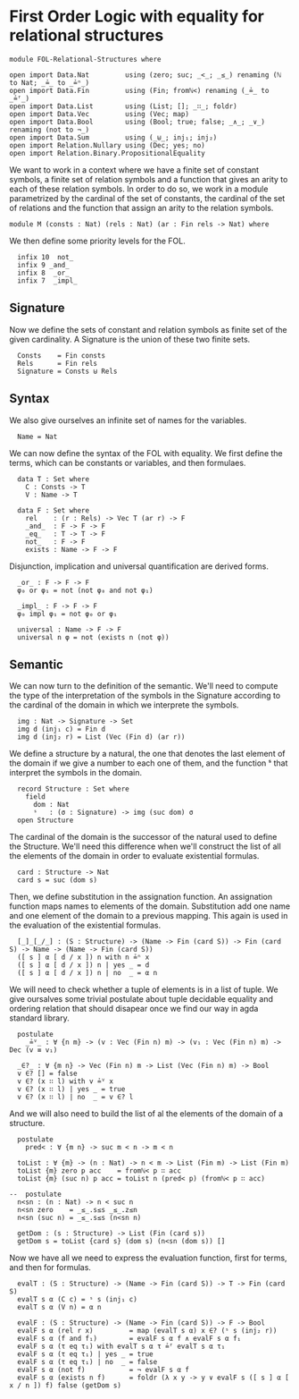 # First Order Logic with equality for relational structures

```
module FOL-Relational-Structures where

open import Data.Nat         using (zero; suc; _<_; _≤_) renaming (ℕ to Nat; _≟_ to _≟ⁿ_)
open import Data.Fin         using (Fin; fromℕ<) renaming (_≟_ to _≟ᶠ_)
open import Data.List        using (List; []; _∷_; foldr)
open import Data.Vec         using (Vec; map)
open import Data.Bool        using (Bool; true; false; _∧_; _∨_) renaming (not to ¬_)
open import Data.Sum         using (_⊎_; inj₁; inj₂)
open import Relation.Nullary using (Dec; yes; no)
open import Relation.Binary.PropositionalEquality
```

We want to work in a context where we have a finite set of constant
symbols, a finite set of relation symbols and a function that gives an
arity to each of these relation symbols. In order to do so, we work in
a module parametrized by the cardinal of the set of constants, the
cardinal of the set of relations and the function that assign an arity
to the relation symbols.

```
module M (consts : Nat) (rels : Nat) (ar : Fin rels -> Nat) where
```

We then define some priority levels for the FOL.

```
  infix 10  not_
  infix 9 _and_
  infix 8  _or_
  infix 7  _impl_
```

## Signature

Now we define the sets of constant and relation symbols as finite set
of the given cardinality. A Signature is the union of these two finite
sets.

```
  Consts    = Fin consts
  Rels      = Fin rels
  Signature = Consts ⊎ Rels
```

## Syntax

We also give ourselves an infinite set of names for the variables.

```
  Name = Nat
```

We can now define the syntax of the FOL with equality. We first define the
terms, which can be constants or variables, and then formulaes.

```
  data T : Set where
    C : Consts -> T
    V : Name -> T

  data F : Set where
    rel    : (r : Rels) -> Vec T (ar r) -> F
    _and_  : F -> F -> F
    _eq_   : T -> T -> F
    not_   : F -> F
    exists : Name -> F -> F
```

Disjunction, implication and universal quantification are derived forms.

```
  _or_ : F -> F -> F
  φ₀ or φ₁ = not (not φ₀ and not φ₁)

  _impl_ : F -> F -> F
  φ₀ impl φ₁ = not φ₀ or φ₁

  universal : Name -> F -> F
  universal n φ = not (exists n (not φ))
```

## Semantic

We can now turn to the definition of the semantic. We'll need to
compute the type of the interpretation of the symbols in the Signature
according to the cardinal of the domain in which we interprete the
symbols.

```
  img : Nat -> Signature -> Set
  img d (inj₁ c) = Fin d
  img d (inj₂ r) = List (Vec (Fin d) (ar r))
```

We define a structure by a natural, the one that denotes the last
element of the domain if we give a number to each one of them, and
the function ˢ that interpret the symbols in the domain.

```
  record Structure : Set where
    field
      dom : Nat
      ˢ   : (σ : Signature) -> img (suc dom) σ
  open Structure
```

The cardinal of the domain is the successor of the natural used to
define the Structure. We'll need this difference when we'll construct
the list of all the elements of the domain in order to evaluate
existential formulas.

```
  card : Structure -> Nat
  card s = suc (dom s)
```

Then, we define substitution in the assignation function. An
assignation function maps names to elements of the
domain. Substitution add one name and one element of the domain to a
previous mapping. This again is used in the evaluation of the
existential formulas.


```
  [_]_[_/_] : (S : Structure) -> (Name -> Fin (card S)) -> Fin (card S) -> Name -> (Name -> Fin (card S))
  ([ s ] α [ d / x ]) n with n ≟ⁿ x
  ([ s ] α [ d / x ]) n | yes _ = d
  ([ s ] α [ d / x ]) n | no  _ = α n
```

We will need to check whether a tuple of elements is in a list of
tuple. We give oursalves some trivial postulate about tuple decidable
equality and ordering relation that should disapear once we find our
way in agda standard library.

```
  postulate
    _≟ⱽ_ : ∀ {n m} -> (v : Vec (Fin n) m) -> (v₁ : Vec (Fin n) m) -> Dec (v ≡ v₁)

  _∈?_ : ∀ {m n} -> Vec (Fin n) m -> List (Vec (Fin n) m) -> Bool
  v ∈? [] = false
  v ∈? (x ∷ l) with v ≟ⱽ x
  v ∈? (x ∷ l) | yes _ = true
  v ∈? (x ∷ l) | no  _ = v ∈? l
```

And we will also need to build the list of al the elements of the
domain of a structure.

```
  postulate
    pred< : ∀ {m n} -> suc m < n -> m < n
  
  toList : ∀ {m} -> (n : Nat) -> n < m -> List (Fin m) -> List (Fin m)
  toList {m} zero p acc    = fromℕ< p ∷ acc 
  toList {m} (suc n) p acc = toList n (pred< p) (fromℕ< p ∷ acc)

--  postulate
  n<sn : (n : Nat) -> n < suc n
  n<sn zero    = _≤_.s≤s _≤_.z≤n
  n<sn (suc n) = _≤_.s≤s (n<sn n)

  getDom : (s : Structure) -> List (Fin (card s))
  getDom s = toList {card s} (dom s) (n<sn (dom s)) []
```

Now we have all we need to express the evaluation function, first for
terms, and then for formulas.

```
  evalT : (S : Structure) -> (Name -> Fin (card S)) -> T -> Fin (card S)
  evalT s α (C c) = ˢ s (inj₁ c)
  evalT s α (V n) = α n

  evalF : (S : Structure) -> (Name -> Fin (card S)) -> F -> Bool
  evalF s α (rel r x)         = map (evalT s α) x ∈? (ˢ s (inj₂ r)) 
  evalF s α (f and f₁)        = evalF s α f ∧ evalF s α f₁
  evalF s α (τ eq τ₁) with evalT s α τ ≟ᶠ evalT s α τ₁
  evalF s α (τ eq τ₁) | yes _ = true
  evalF s α (τ eq τ₁) | no  _ = false  
  evalF s α (not f)           = ¬ evalF s α f
  evalF s α (exists n f)      = foldr (λ x y -> y ∨ evalF s ([ s ] α [ x / n ]) f) false (getDom s)
```
